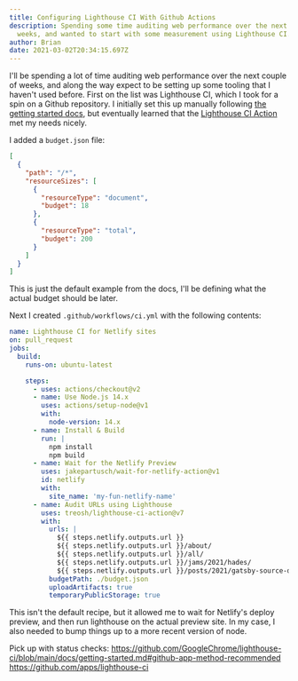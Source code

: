 ```yaml
---
title: Configuring Lighthouse CI With Github Actions
description: Spending some time auditing web performance over the next couple of
  weeks, and wanted to start with some measurement using Lighthouse CI.
author: Brian
date: 2021-03-02T20:34:15.697Z
---
```

I'll be spending a lot of time auditing web performance over the next couple of weeks, and along the way expect to be setting up some tooling that I haven't used before. First on the list was Lighthouse CI, which I took for a spin on a Github repository. I initially set this up manually following [the getting started docs](https://github.com/GoogleChrome/lighthouse-ci/blob/main/docs/getting-started.md), but eventually learned that the [Lighthouse CI Action](https://github.com/marketplace/actions/lighthouse-ci-action) met my needs nicely.

I added a `budget.json` file:

```json
[
  {
    "path": "/*",
    "resourceSizes": [
      {
        "resourceType": "document",
        "budget": 18
      },
      {
        "resourceType": "total",
        "budget": 200
      }
    ]
  }
]
```

This is just the default example from the docs, I'll be defining what the actual budget should be later.

Next I created `.github/workflows/ci.yml` with the following contents:

```yml
name: Lighthouse CI for Netlify sites
on: pull_request
jobs:
  build:
    runs-on: ubuntu-latest

    steps:
      - uses: actions/checkout@v2
      - name: Use Node.js 14.x
        uses: actions/setup-node@v1
        with:
          node-version: 14.x
      - name: Install & Build
        run: |
          npm install
          npm build
      - name: Wait for the Netlify Preview
        uses: jakepartusch/wait-for-netlify-action@v1
        id: netlify
        with:
          site_name: 'my-fun-netlify-name'
      - name: Audit URLs using Lighthouse
        uses: treosh/lighthouse-ci-action@v7
        with:
          urls: |
            ${{ steps.netlify.outputs.url }}
            ${{ steps.netlify.outputs.url }}/about/
            ${{ steps.netlify.outputs.url }}/all/
            ${{ steps.netlify.outputs.url }}/jams/2021/hades/
            ${{ steps.netlify.outputs.url }}/posts/2021/gatsby-source-drupal-only-referenced-images/
          budgetPath: ./budget.json
          uploadArtifacts: true
          temporaryPublicStorage: true
```

This isn't the default recipe, but it allowed me to wait for Netlify's deploy preview, and then run lighthouse on the actual preview site. In my case, I also needed to bump things up to a more recent version of node.

Pick up with status checks: https://github.com/GoogleChrome/lighthouse-ci/blob/main/docs/getting-started.md#github-app-method-recommended
https://github.com/apps/lighthouse-ci
